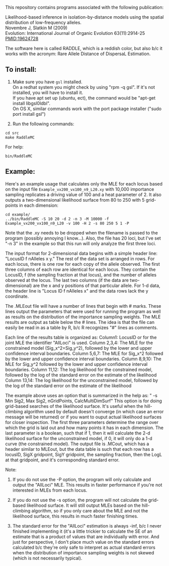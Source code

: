 This repository contains programs associated with the following publication:

  Likelihood-based inference in isolation-by-distance models using the spatial distribution of low-frequency alleles.  
  Novembre J, Slatkin M (2009)  
  Evolution: International Journal of Organic Evolution 63(11):2914-25
  [PMID:19624728](http://www.ncbi.nlm.nih.gov/pubmed/19624728)

The software here is called RADDLE, which is
a reddish color, but also b/c it works with the acronym: Rare Allele
Distance of DispersaL Estimation.

## To install:

1. Make sure you have `gsl` installed.  
On a redhat system you might check by using "rpm -q gsl".  If it's not installed, you will have to install it.  
If you have apt set up (ubuntu, ect), the command would be "apt-get install libgsl0ldbl".  
On OS X, similar commands work with the port package installer ("sudo port install gsl")

2. Run the following commands:
```
cd src
make RaddleMC
```

For help:
```
bin/RaddleMC
```

## Example:

Here's an example usage that calculates only the MLE for each locus based on the
input file `Example_vx200_vx100_n9_L20.xy` with 10,000 importance sampling
replicates a driving value of 100 and a heat parameter of 2.  It also outputs a
two-dimensional likelihood surface from 80 to 250 with 5 grid-points in each
dimension:

```
cd example/
../bin/RaddleMC -S 10 20 -d 2 -n 3 -M 10000 -f Example_vx200_vx100_n9_L20 -v 100 -H 2 -s 80 250 5 1 -P
```

Note that the .xy needs to be dropped when the filename is passed to
the program (possibly annoying I know...).  Also, the file has 20
loci, but I've set "-n 3" in the example so that this run will only
analyze the first three loci.

The input format for 2-dimensional data begins with a simple header
line: "LocusID f nAlleles x y."  The rest of the data set is arranged
in rows.  For each locus, there is one row for each copy of the allele
observed.  The first three columns of each row are identical for each
locus.  They contain the LocusID, f (the sampling fraction at that
locus), and the number of alleles observed at the locus.  The last two
columns (if the data are two-dimensional) are the x and y positions of
that particular allele.  For 1-d data, the header line is "Locus ID f
nAlleles x" and the data rows lack the y coordinate.

The .MLEout file will have a number of lines that begin with # marks.
These lines output the parameters that were used for running the
program as well as results on the distribution of the importance
sampling weights.  The MLE results are output as table below the #
lines.  The idea is that the file can easily be read in as a table by
R, b/c R recognizes "#" lines as comments.

Each line of the results table is organized as:
Column1: LocusID or for the joint MLE the identifier "AllLoci" is used.
Column 2,3,4: The MLE for the constrained model (Sig_x^2=Sig_y^2),
followed by the lower and upper confidence interval boundaries.
Column 5,6,7: The MLE for Sig_x^2 followed by the lower and upper
confidence interval boundaries.
Column 8,9,10: The MLE for Sig_y^2 followed by the lower and upper
confidence interval boundaries.
Column 11,12: The log likelihood for the constrained model, followed
by the log of  the standard error on the estimate of the likelihood
Column 13,14: The log likelihood for the unconstrained model, followed
by the log of  the standard error on the estimate of the likelihood

The example above uses an option that is summarized in the help as:
" -s <double> <double> <int> <bool>       Min Sig2, Max Sig2,
nGridPoints, CalcMultiDimSurf"  This option is for doing grid-based
searches of the likelihood surface.  It's useful when the
hill-climbing algorithm used by default doesn't converge (in which
case an error message will be returned)  or if you want to ouput
actual likelihood surfaces for closer inspection.  The first three
parameters determine the range over which the grid is laid out and how
many points it has in each dimension.  The last parameter is a
boolean, such that if 1, then it will calculate the 2-d likelihood
surface for the unconstrained model, if 0, it will only do a 1-d curve
(the constrained model).  The output file is .MCout, which has a
header similar to MLEout, but the data table is such that each row has
a locusID, SigX gridpoint, SigY gridpoint, the sampling fraction, then
the LogL at that gridpoint, and it's corresponding standard error.

Note:
1.  If you do not use the -P option, the program will only calculate
and output the "AllLoci" MLE.  This results in faster performance if
you're not interested in MLEs from each locus.

2. If you do not use the -s option, the program will not calculate the
grid-based likelihood surface.  It will still output MLEs based on the
hill-climbing algorithm, so if you only care about the MLE and not the
likelihood surface, this results in much faster finishing times.

3.  The standard error for the "AllLoci" estimation is always -inf,
b/c I never finished implementing it (it's a little trickier to
calculate the SE of an estimate that is a product of values that are
individually with error.  And just for perspective, I don't place much
value on the standard errors calculated b/c they're only safe to
interpret as actual standard errors when the distribution of
importance sampling weights is not skewed (which is not necessarily
typical).

